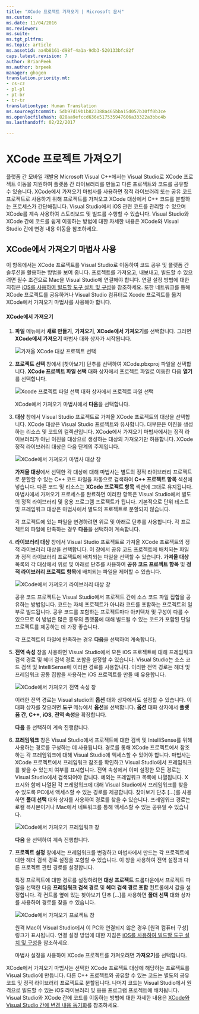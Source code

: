 ```yaml
---
title: "XCode 프로젝트 가져오기 | Microsoft 문서"
ms.custom: 
ms.date: 11/04/2016
ms.reviewer: 
ms.suite: 
ms.tgt_pltfrm: 
ms.topic: article
ms.assetid: aa4b8161-d98f-4a1a-9db3-520133bfc82f
caps.latest.revision: 7
author: BrianPeek
ms.author: brpeek
manager: ghogen
translation.priority.mt:
- cs-cz
- pl-pl
- pt-br
- tr-tr
translationtype: Human Translation
ms.sourcegitcommit: 5db97d19b1b823388a465bba15d057b30ff0b3ce
ms.openlocfilehash: 828aa9efccd636e517535947606a33322a3bbc4b
ms.lasthandoff: 02/22/2017

---
```

# <a name="import-an-xcode-project"></a>XCode 프로젝트 가져오기
플랫폼 간 모바일 개발용 Microsoft Visual C++에서는 Visual Studio로 XCode 프로젝트 이동을 지원하여 플랫폼 간 라이브러리를 만들고 다른 프로젝트와 코드를 공유할 수 있습니다. XCode에서 가져오기 마법사를 사용하면 정적 라이브러리 또는 공유 코드 프로젝트로 사용하기 위해 프로젝트를 가져오고 XCode 대상에서 C++ 코드를 분할하는 프로세스가 간단해집니다. Visual Studio에서 iOS 관련 코드를 관리할 수 있으며 XCode를 계속 사용하여 스토리보드 및 빌드를 수행할 수 있습니다. Visual Studio와 XCode 간에 코드를 쉽게 이동하는 방법에 대한 자세한 내용은 XCode와 Visual Studio 간에 변경 내용 이동을 참조하세요.  
  
## <a name="using-the-import-from-xcode-wizard"></a>XCode에서 가져오기 마법사 사용  
 이 항목에서는 XCode 프로젝트를 Visual Studio로 이동하여 코드 공유 및 플랫폼 간 솔루션을 활용하는 방법을 보여 줍니다. 프로젝트를 가져오고, 내보내고, 빌드할 수 있으려면 필수 조건으로 Mac을 Visual Studio에 연결해야 합니다. 연결 설정 방법에 대한 지침은 [iOS를 사용하여 빌드할 도구 설치 및 구성](../cross-platform/install-and-configure-tools-to-build-using-ios.md)을 참조하세요. 또한 네트워크를 통해 XCode 프로젝트를 공유하거나 Visual Studio 컴퓨터로 Xcode 프로젝트를 옮겨 XCode에서 가져오기 마법사를 사용해야 합니다.  
  
#### <a name="import-from-xcode"></a>XCode에서 가져오기  
  
1.  **파일** 메뉴에서 **새로 만들기**, **가져오기**, **XCode에서 가져오기**를 선택합니다. 그러면 **XCode에서 가져오기** 마법사 대화 상자가 시작됩니다.  
  
     ![가져올 XCode 대상 프로젝트 선택](../cross-platform/media/cppmdd_u2_importxcode_choose.PNG "CPPMDD_U2_ImportXCode_Choose")  
  
2.  **프로젝트 선택** 창에서 [찾아보기] 단추를 선택하여 XCode.pbxproj 파일을 선택합니다. **XCode 프로젝트 파일 선택** 대화 상자에서 프로젝트 파일로 이동한 다음 **열기**를 선택합니다.  
  
     ![Xcode 프로젝트 파일 선택 대화 상자에서 프로젝트 파일 선택](../cross-platform/media/cppmdd_u2_importxcode_browse.PNG "CPPMDD_U2_ImportXCode_Browse")  
  
     XCode에서 가져오기 마법사에서 **다음**을 선택합니다.  
  
3.  **대상** 창에서 Visual Studio 프로젝트로 가져올 XCode 프로젝트의 대상을 선택합니다. XCode 대상은 Visual Studio 프로젝트와 유사합니다. 대부분은 이진을 생성하는 리소스 및 코드의 컬렉션입니다. XCode에서 가져오기 마법사에서는 정적 라이브러리가 아닌 이진을 대상으로 생성하는 대상의 가져오기만 허용합니다. XCode 정적 라이브러리 대상은 다음 단계의 주제입니다.  
  
     ![XCode에서 가져오기 마법사 대상 창](../cross-platform/media/cppmdd_u2_importxcode_destination.jpg "CPPMDD_U2_ImportXCode_Destination")  
  
     **가져올 대상**에서 선택한 각 대상에 대해 마법사는 별도의 정적 라이브러리 프로젝트로 분할할 수 있는 C++ 코드 파일을 자동으로 검색하여 **C++ 프로젝트 항목** 섹션에 넣습니다. 다른 코드 및 리소스는 **XCode 프로젝트 항목** 섹션에 그대로 유지됩니다. 마법사에서 가져오기 프로세스를 완료하면 이러한 항목은 Visual Studio에서 별도의 정적 라이브러리 및 응용 프로그램 프로젝트가 됩니다. 기본적으로 단위 테스트 및 프레임워크 대상은 마법사에서 별도의 프로젝트로 분할되지 않습니다.  
  
     각 프로젝트에 있는 파일을 변경하려면 위로 및 아래로 단추를 사용합니다. 각 프로젝트의 파일에 만족하는 경우 **다음**을 선택하여 계속합니다.  
  
4.  **라이브러리 대상** 창에서 Visual Studio 프로젝트로 가져올 XCode 프로젝트의 정적 라이브러리 대상을 선택합니다. 이 창에서 공유 코드 프로젝트에 배치되는 파일과 정적 라이브러리 프로젝트에 배치되는 파일을 선택할 수 있습니다. **가져올 대상** 목록의 각 대상에서 위로 및 아래로 단추를 사용하여 **공유 코드 프로젝트 항목** 및 **정적 라이브러리 프로젝트 항목**에 배치되는 파일을 제어할 수 있습니다.  
  
     ![XCode에서 가져오기 라이브러리 대상 창](../cross-platform/media/cppmdd_u2_importxcode_library.jpg "CPPMDD_U2_ImportXCode_Library")  
  
     공유 코드 프로젝트는 Visual Studio에서 프로젝트 간에 소스 코드 파일 집합을 공유하는 방법입니다. 코드는 자체 프로젝트가 아니라 코드를 포함하는 프로젝트의 일부로 빌드됩니다. 공유 코드를 포함하는 프로젝트마다 아키텍처 및 구성이 다를 수 있으므로 이 방법은 많은 종류의 플랫폼에 대해 빌드될 수 있는 코드가 포함된 단일 프로젝트를 제공하는 데 가장 좋습니다.  
  
     각 프로젝트의 파일에 만족하는 경우 **다음**을 선택하여 계속합니다.  
  
5.  **전역 속성** 창을 사용하면 Visual Studio에서 모든 iOS 프로젝트에 대해 프레임워크 검색 경로 및 헤더 검색 경로 포함을 설정할 수 있습니다. Visual Studio는 소스 코드 검색 및 IntelliSense에 이러한 경로를 사용합니다. 이러한 전역 경로는 헤더 및 프레임워크 공통 집합을 사용하는 iOS 프로젝트를 만들 때 유용합니다.  
  
     ![XCode에서 가져오기 전역 속성 창](../cross-platform/media/cppmdd_u2_importxcode_global.jpg "CPPMDD_U2_ImportXCode_Global")  
  
     이러한 전역 경로는 Visual studio의 **옵션** 대화 상자에서도 설정할 수 있습니다. 이 대화 상자를 찾으려면 **도구** 메뉴에서 **옵션**을 선택합니다. **옵션** 대화 상자에서 **플랫폼 간**, **C++**, **iOS**, **전역 속성**을 확장합니다.  
  
     **다음** 을 선택하여 계속 진행합니다.  
  
6.  **프레임워크** 창은 Visual Studio에서 프로젝트에 대한 검색 및 IntelliSense를 위해 사용하는 경로를 구성하는 데 사용됩니다. 경로를 통해 XCode 프로젝트에서 참조하는 각 프레임워크에 대해 Visual Studio에 액세스할 수 있어야 합니다. 마법사는 XCode 프로젝트에서 프레임워크 참조를 확인하고 Visual Studio에서 프레임워크를 찾을 수 있는지 여부를 표시합니다. 전역 속성에서 이미 설정한 모든 경로는 Visual Studio에서 검색되어야 합니다. 예외는 프레임워크 목록에 나열됩니다. X 표시와 함께 나열된 각 프레임워크에 대해 Visual Studio에서 프레임워크를 찾을 수 있도록 PC에서 액세스할 수 있는 경로를 제공합니다. 찾아보기 단추 [...]를 사용하면 **폴더 선택** 대화 상자를 사용하여 경로를 찾을 수 있습니다. 프레임워크 경로는 로컬 복사본이거나 Mac에서 네트워크를 통해 액세스할 수 있는 공유일 수 있습니다.  
  
     ![XCode에서 가져오기 프레임워크 창](../cross-platform/media/cppmdd_u2_importxcode_frameworks.jpg "CPPMDD_U2_ImportXCode_Frameworks")  
  
     **다음** 을 선택하여 계속 진행합니다.  
  
7.  **프로젝트 설정** 창에서는 프레임워크를 변경하고 마법사에서 만드는 각 프로젝트에 대한 헤더 검색 경로 설정을 포함할 수 있습니다. 이 창을 사용하여 전역 설정과 다른 프로젝트 관련 경로를 설정합니다.  
  
     특정 프로젝트에 대한 경로를 설정하려면 **대상 프로젝트** 드롭다운에서 프로젝트 파일을 선택한 다음 **프레임워크 검색 경로** 및 **헤더 검색 경로 포함** 컨트롤에서 값을 설정합니다. 각 컨트롤 옆에 있는 찾아보기 단추 [...]를 사용하면 **폴더 선택** 대화 상자를 사용하여 경로를 찾을 수 있습니다.  
  
     ![XCode에서 가져오기 프로젝트 창](../cross-platform/media/cppmdd_u2_importxcode_projects.jpg "CPPMDD_U2_ImportXCode_Projects")  
  
     원격 Mac이 Visual Studio에서 이 PC와 연결되지 않은 경우 [원격 컴퓨터 구성] 링크가 표시됩니다. 연결 설정 방법에 대한 지침은 [iOS를 사용하여 빌드할 도구 설치 및 구성](../cross-platform/install-and-configure-tools-to-build-using-ios.md)을 참조하세요.  
  
     마법사 설정을 사용하여 XCode 프로젝트를 가져오려면 **가져오기**를 선택합니다.  
  
 XCode에서 가져오기 마법사는 선택한 XCode 프로젝트 대상에 해당하는 프로젝트를 Visual Studio에 만듭니다. 다른 C++ 프로젝트와 공유할 수 있는 코드는 별도의 공유 코드 및 정적 라이브러리 프로젝트로 분할됩니다. 나머지 코드는 Visual Studio에서 원격으로 빌드할 수 있는 iOS 라이브러리 및 응용 프로그램 프로젝트에 배치됩니다. Visual Studio와 XCode 간에 코드를 이동하는 방법에 대한 자세한 내용은 [XCode와 Visual Studio 간에 변경 내용 동기화](../cross-platform/sync-changes-between-xcode-and-visual-studio.md)를 참조하세요.

